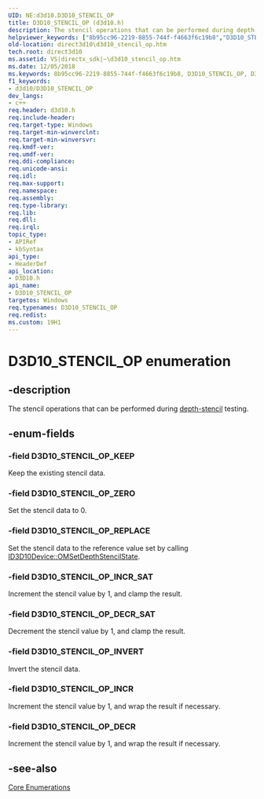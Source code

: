 ```yaml
---
UID: NE:d3d10.D3D10_STENCIL_OP
title: D3D10_STENCIL_OP (d3d10.h)
description: The stencil operations that can be performed during depth-stencil testing.helpviewer_keywords: ["8b95cc96-2219-8855-744f-f4663f6c19b8","D3D10_STENCIL_OP","D3D10_STENCIL_OP enumeration [Direct3D 10]","D3D10_STENCIL_OP_DECR","D3D10_STENCIL_OP_DECR_SAT","D3D10_STENCIL_OP_INCR","D3D10_STENCIL_OP_INCR_SAT","D3D10_STENCIL_OP_INVERT","D3D10_STENCIL_OP_KEEP","D3D10_STENCIL_OP_REPLACE","D3D10_STENCIL_OP_ZERO","d3d10/D3D10_STENCIL_OP","d3d10/D3D10_STENCIL_OP_DECR","d3d10/D3D10_STENCIL_OP_DECR_SAT","d3d10/D3D10_STENCIL_OP_INCR","d3d10/D3D10_STENCIL_OP_INCR_SAT","d3d10/D3D10_STENCIL_OP_INVERT","d3d10/D3D10_STENCIL_OP_KEEP","d3d10/D3D10_STENCIL_OP_REPLACE","d3d10/D3D10_STENCIL_OP_ZERO","direct3d10.d3d10_stencil_op"]
old-location: direct3d10\d3d10_stencil_op.htm
tech.root: direct3d10
ms.assetid: VS|directx_sdk|~\d3d10_stencil_op.htm
ms.date: 12/05/2018
ms.keywords: 8b95cc96-2219-8855-744f-f4663f6c19b8, D3D10_STENCIL_OP, D3D10_STENCIL_OP enumeration [Direct3D 10], D3D10_STENCIL_OP_DECR, D3D10_STENCIL_OP_DECR_SAT, D3D10_STENCIL_OP_INCR, D3D10_STENCIL_OP_INCR_SAT, D3D10_STENCIL_OP_INVERT, D3D10_STENCIL_OP_KEEP, D3D10_STENCIL_OP_REPLACE, D3D10_STENCIL_OP_ZERO, d3d10/D3D10_STENCIL_OP, d3d10/D3D10_STENCIL_OP_DECR, d3d10/D3D10_STENCIL_OP_DECR_SAT, d3d10/D3D10_STENCIL_OP_INCR, d3d10/D3D10_STENCIL_OP_INCR_SAT, d3d10/D3D10_STENCIL_OP_INVERT, d3d10/D3D10_STENCIL_OP_KEEP, d3d10/D3D10_STENCIL_OP_REPLACE, d3d10/D3D10_STENCIL_OP_ZERO, direct3d10.d3d10_stencil_op
f1_keywords:
- d3d10/D3D10_STENCIL_OP
dev_langs:
- c++
req.header: d3d10.h
req.include-header: 
req.target-type: Windows
req.target-min-winverclnt: 
req.target-min-winversvr: 
req.kmdf-ver: 
req.umdf-ver: 
req.ddi-compliance: 
req.unicode-ansi: 
req.idl: 
req.max-support: 
req.namespace: 
req.assembly: 
req.type-library: 
req.lib: 
req.dll: 
req.irql: 
topic_type:
- APIRef
- kbSyntax
api_type:
- HeaderDef
api_location:
- D3D10.h
api_name:
- D3D10_STENCIL_OP
targetos: Windows
req.typenames: D3D10_STENCIL_OP
req.redist: 
ms.custom: 19H1
---
```


# D3D10_STENCIL_OP enumeration


## -description


The stencil operations that can be performed during <a href="https://docs.microsoft.com/windows/desktop/direct3d11/d3d10-graphics-programming-guide-output-merger-stage">depth-stencil</a> testing.


## -enum-fields




### -field D3D10_STENCIL_OP_KEEP

Keep the existing stencil data.


### -field D3D10_STENCIL_OP_ZERO

Set the stencil data to 0.


### -field D3D10_STENCIL_OP_REPLACE

Set the stencil data to the reference value set by calling <a href="https://docs.microsoft.com/windows/desktop/api/d3d10/nf-d3d10-id3d10device-omsetdepthstencilstate">ID3D10Device::OMSetDepthStencilState</a>.


### -field D3D10_STENCIL_OP_INCR_SAT

Increment the stencil value by 1, and clamp the result.


### -field D3D10_STENCIL_OP_DECR_SAT

Decrement the stencil value by 1, and clamp the result.


### -field D3D10_STENCIL_OP_INVERT

Invert the stencil data.


### -field D3D10_STENCIL_OP_INCR

Increment the stencil value by 1, and wrap the result if necessary.


### -field D3D10_STENCIL_OP_DECR

Increment the stencil value by 1, and wrap the result if necessary.


## -see-also




<a href="https://docs.microsoft.com/windows/desktop/direct3d10/d3d10-graphics-reference-d3d10-core-enums">Core Enumerations</a>
 

 

